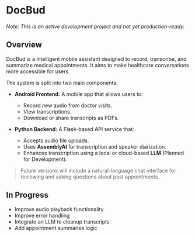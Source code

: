 # DocBud
*Note: This is an active development project and not yet production-ready.*

## Overview

DocBud is a intelligent mobile assistant designed to record, transcribe, and summarize medical appointments. 
It aims to make healthcare conversations more accessible for users.

The system is split into two main components:

- **Android Frontend:** A mobile app that allows users to:
  - Record new audio from doctor visits.
  - View transcriptions.
  - Download or share transcripts as PDFs.

- **Python Backend:** A Flask-based API service that:
  - Accepts audio file uploads.
  - Uses **AssemblyAI** for transcription and speaker diarization.
  - Enhances transcription using a local or cloud-based **LLM** (Planned for Development).

> Future versions will include a natural-language chat interface for reviewing and asking questions about past appointments.


## In Progress

- Improve audio playback functionality
- Improve error handling
- Integrate an LLM to cleanup transcripts
- Add appointment summaries logic